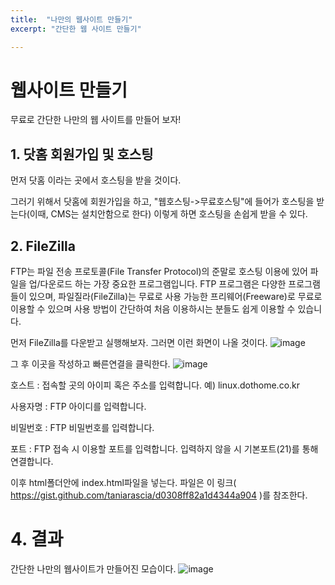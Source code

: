 ```yaml
---
title:  "나만의 웹사이트 만들기"
excerpt: "간단한 웹 사이트 만들기"

---
```

# 웹사이트 만들기
무료로 간단한 나만의 웹 사이트를 만들어 보자!



## 1. 닷홈 회원가입 및 호스팅
먼저 닷홈 이라는 곳에서 호스팅을 받을 것이다. 

그러기 위해서 닷홈에 회원가입을 하고, "웹호스팅->무료호스팅"에 들어가
호스팅을 받는다(이때, CMS는 설치안함으로 한다) 이렇게 하면 호스팅을
손쉽게 받을 수 있다. 


## 2. FileZilla
FTP는 파일 전송 프로토콜(File Transfer Protocol)의 준말로 호스팅 이용에 있어 파일을 업/다운로드 하는 가장 중요한 프로그램입니다. FTP 프로그램은 다양한 프로그램들이 있으며, 파일질라(FileZilla)는 무료로 사용 가능한 프리웨어(Freeware)로 무료로 이용할 수 있으며 사용 방법이 간단하여 처음 이용하시는 분들도 쉽게 이용할 수 있습니다. 

먼저 FileZilla를 다운받고 실행해보자. 그러면 이런 화면이 나올 것이다. 
![image](https://user-images.githubusercontent.com/48200520/82207227-73ed9f80-9944-11ea-9100-ed86cc7a4517.png)

그 후 이곳을 작성하고 빠른연결을 클릭한다.
![image](https://user-images.githubusercontent.com/48200520/82207408-bd3def00-9944-11ea-9c04-f0fdd17e0e76.png)

호스트 : 접속할 곳의 아이피 혹은 주소를 입력합니다. 예) linux.dothome.co.kr

사용자명 : FTP 아이디를 입력합니다.

비밀번호 : FTP 비밀번호를 입력합니다.

포트 : FTP 접속 시 이용할 포트를 입력합니다. 입력하지 않을 시 기본포트(21)를 통해 연결합니다.

이후 html폴더안에 index.html파일을 넣는다. 파일은 이 링크( https://gist.github.com/taniarascia/d0308ff82a1d4344a904 )를 참조한다. 

# 4. 결과
간단한 나만의 웹사이트가 만들어진 모습이다. 
![image](https://user-images.githubusercontent.com/48200520/82211499-e4e48580-994b-11ea-8760-fd778597b68f.png)
